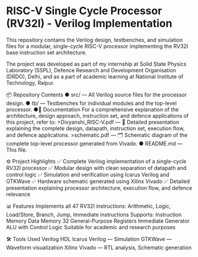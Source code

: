 # RISC-V Single Cycle Processor (RV32I) - Verilog Implementation
This repository contains the Verilog design, testbenches, and simulation files for a modular, single-cycle RISC-V processor implementing the RV32I base instruction set architecture.

The project was developed as part of my internship at Solid State Physics Laboratory (SSPL), Defence Research and Development Organisation (DRDO), Delhi, and as a part of academic learning at National Institute of Technology, Raipur.

📦 Repository Contents
  ● src/ — All Verilog source files for the processor design.
  ● tb/ — Testbenches for individual modules and the top-level processor.
  ●📄 Documentation
  For a comprehensive explanation of the architecture, design approach, instruction set, and defence applications of this project, refer to:
    >Divyanshi_RISC-V.pdf — 📄 Detailed presentation explaining the complete design, datapath, instruction set, execution flow, and defence applications.
    >schematic.pdf — 🗂️ Schematic diagram of the complete top-level processor generated from Vivado.
● README.md — This file.

⚙️ Project Highlights
✅ Complete Verilog implementation of a single-cycle RV32I processor
✅ Modular design with clean separation of datapath and control logic
✅ Simulation and verification using Icarus Verilog and GTKWave
✅ Hardware schematic generated using Xilinx Vivado
✅ Detailed presentation explaining processor architecture, execution flow, and defence relevance

📊 Features
Implements all 47 RV32I instructions:
Arithmetic, Logic, Load/Store, Branch, Jump, Immediate instructions
Supports:
Instruction Memory
Data Memory
32 General-Purpose Registers
Immediate Generator
ALU with Control Logic
Suitable for academic and research purposes

🛠 Tools Used
Verilog HDL
Icarus Verilog — Simulation
GTKWave — Waveform visualization
Xilinx Vivado — RTL analysis, Schematic generation
